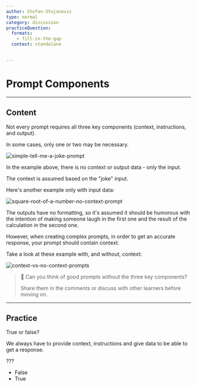 ```yaml
---
author: Stefan-Stojanovic
type: normal
category: discussion
practiceQuestion:
  formats:
    - fill-in-the-gap
  context: standalone
 

---
```


# Prompt Components

---

## Content

Not every prompt requires all three key components (context, instructions, and output). 

In some cases, only one or two may be necessary.

![simple-tell-me-a-joke-prompt](https://img.enkipro.com/b29225310c33587cce17ac6764ee4a39.png)

In the example above, there is no context or output data - only the input.

The context is assumed based on the "joke" input.

Here's another example only with input data:

![square-root-of-a-number-no-context-prompt](https://img.enkipro.com/f4a7beb6b202a14bd278521268a09b3a.png)

The outputs have no formatting, so it's assumed it should be humorous with the intention of making someone laugh in the first one and the result of the calculation in the second one.

However, when creating complex prompts, in order to get an accurate response, your prompt should contain context.

Take a look at these example with, and without, context:

![context-vs-no-context-prompts](https://img.enkipro.com/d82c380ce3eea9c7e0203362ce622baf.png)

> 💬 Can you think of good prompts without the three key components?
> 
> Share them in the comments or discuss with other learners before moving on.


---

## Practice 

True or false?

We always have to provide context, instructions and give data to be able to get a response.

???

- False
- True